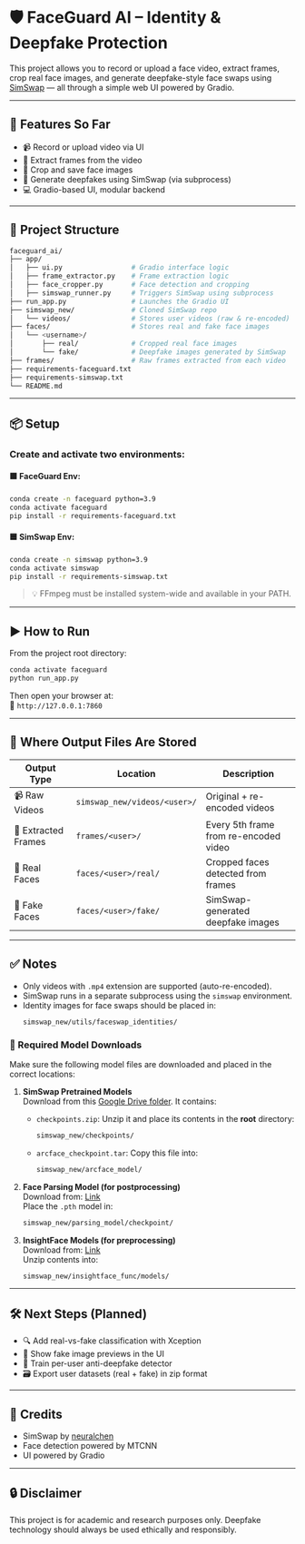 # 🛡️ FaceGuard AI – Identity & Deepfake Protection

This project allows you to record or upload a face video, extract frames, crop real face images, and generate deepfake-style face swaps using [SimSwap](https://github.com/neuralchen/SimSwap) — all through a simple web UI powered by Gradio.

---

## 🚀 Features So Far

- 📹 Record or upload video via UI
- 🔼️ Extract frames from the video
- 👤 Crop and save face images
- 🧪 Generate deepfakes using SimSwap (via subprocess)
- 💻 Gradio-based UI, modular backend

---

## 🧹 Project Structure

```bash
faceguard_ai/
├── app/
│   ├── ui.py                 # Gradio interface logic
│   ├── frame_extractor.py    # Frame extraction logic
│   ├── face_cropper.py       # Face detection and cropping
│   ├── simswap_runner.py     # Triggers SimSwap using subprocess
├── run_app.py                # Launches the Gradio UI
├── simswap_new/              # Cloned SimSwap repo
│   └── videos/               # Stores user videos (raw & re-encoded)
├── faces/                    # Stores real and fake face images
│   └── <username>/
│       ├── real/             # Cropped real face images
│       └── fake/             # Deepfake images generated by SimSwap
├── frames/                   # Raw frames extracted from each video
├── requirements-faceguard.txt
├── requirements-simswap.txt
└── README.md
```

---

## 📦 Setup

### Create and activate two environments:

#### 🟩 FaceGuard Env:
```bash
conda create -n faceguard python=3.9
conda activate faceguard
pip install -r requirements-faceguard.txt
```

#### 🟦 SimSwap Env:
```bash
conda create -n simswap python=3.9
conda activate simswap
pip install -r requirements-simswap.txt
```

> 💡 FFmpeg must be installed system-wide and available in your PATH.

---

## ▶️ How to Run

From the project root directory:

```bash
conda activate faceguard
python run_app.py
```

Then open your browser at:  
📍 `http://127.0.0.1:7860`

---

## 📂 Where Output Files Are Stored

| Output Type      | Location                             | Description                              |
|------------------|--------------------------------------|------------------------------------------|
| 📹 Raw Videos     | `simswap_new/videos/<user>/`         | Original + re-encoded videos              |
| 🔼️ Extracted Frames | `frames/<user>/`                      | Every 5th frame from re-encoded video     |
| 👤 Real Faces     | `faces/<user>/real/`                 | Cropped faces detected from frames       |
| 🧪 Fake Faces     | `faces/<user>/fake/`                 | SimSwap-generated deepfake images        |

---

## ✅ Notes

- Only videos with `.mp4` extension are supported (auto-re-encoded).
- SimSwap runs in a separate subprocess using the `simswap` environment.
- Identity images for face swaps should be placed in:
  ```
  simswap_new/utils/faceswap_identities/
  ```

### 💾 Required Model Downloads

Make sure the following model files are downloaded and placed in the correct locations:

1. **SimSwap Pretrained Models**  
   Download from this [Google Drive folder](https://drive.google.com/drive/folders/1jV6_0FIMPC53FZ2HzZNJZGMe55bbu17R). It contains:

   - `checkpoints.zip`: Unzip it and place its contents in the **root** directory:
     ```bash
     simswap_new/checkpoints/
     ```
   - `arcface_checkpoint.tar`: Copy this file into:
     ```bash
     simswap_new/arcface_model/
     ```

2. **Face Parsing Model (for postprocessing)**  
   Download from: [Link](https://drive.google.com/file/d/154JgKpzCPW82qINcVieuPH3fZ2e0P812/view)  
   Place the `.pth` model in:
   ```bash
   simswap_new/parsing_model/checkpoint/
   ```

3. **InsightFace Models (for preprocessing)**  
   Download from: [Link](https://drive.google.com/file/d/1goH5lO8BAhTpRhpBeXqWEcGkxiiLlgx9/view)  
   Unzip contents into:
   ```bash
   simswap_new/insightface_func/models/
   ```

---

## 🛠️ Next Steps (Planned)

- 🔍 Add real-vs-fake classification with Xception
- 📸 Show fake image previews in the UI
- 🧪 Train per-user anti-deepfake detector
- 🗃️ Export user datasets (real + fake) in zip format

---

## 🧞 Credits

- SimSwap by [neuralchen](https://github.com/neuralchen/SimSwap)
- Face detection powered by MTCNN
- UI powered by Gradio

---

## 🔒 Disclaimer

This project is for academic and research purposes only. Deepfake technology should always be used ethically and responsibly.
